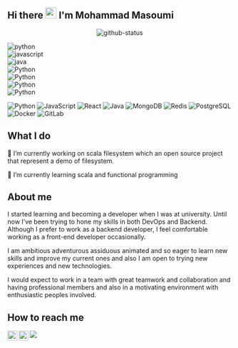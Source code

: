 ## Hi there <img src="https://media.giphy.com/media/hvRJCLFzcasrR4ia7z/giphy.gif" width="25px"> I'm Mohammad Masoumi

<!--
**mohammadmasoumi/mohammadmasoumi** is a ✨ _special_ ✨ repository because its `README.md` (this file) appears on your GitHub profile.

Here are some ideas to get you started:

- 🔭 I’m currently working on ...
- 🌱 I’m currently learning ...
- 👯 I’m looking to collaborate on ...
- 🤔 I’m looking for help with ...
- 💬 Ask me about ...
- 📫 How to reach me: ...
- 😄 Pronouns: ...
- ⚡ Fun fact: ...
-->
<style>
.flex-container {
  display: flex;
  flex-wrap: nowrap;
  background-color: DodgerBlue;
}

.flex-container > div {
  background-color: #f1f1f1;
  width: 100px;
  margin: 10px;
  text-align: center;
  line-height: 75px;
  font-size: 30px;
}
</style>

<p align="center"> <img src="https://github-readme-stats.vercel.app/api?username=mohammadmasoumi&count_private=true&theme=great-gatsby&show_icons=true" alt="github-status" />

<div display="flex" flex-direction="row" justify-content="center">
  
  <div><img src="https://img.shields.io/badge/-Python-black?style=flat-square&logo=Python" alt="python"></div>
  <div><img src="https://img.shields.io/badge/-JavaScript-black?style=flat-square&logo=Javascript" alt="javascript"></div>
  <div><img src="https://img.shields.io/badge/-Java-E34A86?style=flat-square&logo=Java" alt="java"></div>
  <div><img src="https://img.shields.io/badge/-Python-black?style=flat-square&logo=Python" alt="Python"></div>
  <div><img src="https://img.shields.io/badge/-Python-black?style=flat-square&logo=Python" alt="Python"></div>
  <div><img src="https://img.shields.io/badge/-Python-black?style=flat-square&logo=Python" alt="Python"></div>
  <div><img src="https://img.shields.io/badge/-Python-black?style=flat-square&logo=Python" alt="Python"></div>

</div>

![Python](https://img.shields.io/badge/-Python-black?style=flat-square&logo=Python)
![JavaScript](https://img.shields.io/badge/-JavaScript-black?style=flat-square&logo=javascript)
![React](https://img.shields.io/badge/-React-black?style=flat-square&logo=react)
![Java](https://img.shields.io/badge/-java-E34A86?style=flat-square&logo=java)
![MongoDB](https://img.shields.io/badge/-MongoDB-black?style=flat-square&logo=mongodb)
![Redis](https://img.shields.io/badge/-Redis-black?style=flat-square&logo=Redis)
![PostgreSQL](https://img.shields.io/badge/-PostgreSQL-336791?style=flat-square&logo=postgresql)
![Docker](https://img.shields.io/badge/-Docker-black?style=flat-square&logo=docker)
![GitLab](https://img.shields.io/badge/-GitLab-FCA121?style=flat-square&logo=gitlab)


## What I do

🔭 I’m currently working on scala filesystem which an open source project that represent a demo of filesystem.

🌱 I’m currently learning scala and functional programming


## About me

I started learning and becoming a developer when I was at university. Until now I’ve been trying to hone
my skills in both DevOps and Backend. Although I prefer to work as a backend developer, 
I feel comfortable working as a front-end developer occasionally.

I am ambitious adventurous assiduous animated and so eager to learn new skills and improve my current ones and also I am open to trying new experiences and new technologies.

I would expect to work in a team with great teamwork and collaboration and having professional
members and also in a motivating environment with enthusiastic peoples involved. 

## How to reach me

<a href="https://www.linkedin.com/in/mohammad-masoumi-1523aba9/">
  <img align="left" alt="Mohamamd's LinkdeIN" width="22px" src="https://cdn.jsdelivr.net/npm/simple-icons@v3/icons/linkedin.svg" />
</a>
<a href="https://www.instagram.com/mohammadmasoumi74/">
  <img align="left" alt="Mohamamd's Instagram" width="22px" src="https://cdn.jsdelivr.net/npm/simple-icons@v3/icons/instagram.svg" />
</a>


![](https://visitor-badge.glitch.me/badge?page_id=mohammadmasoumi/mohammadmasoumi)

